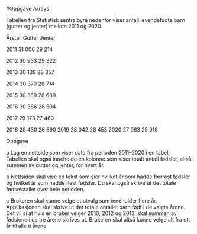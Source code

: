 #Oppgave Arrays

Tabellen fra Statistisk sentralbyrå nedenfor viser antall levendefødte barn (gutter og jenter) mellom 2011 og 2020.
 
Årstall  Gutter  Jenter

2011     31 006  29 214

2012     30 933  29 322

2013     30 138  28 857

2014     30 370  28 714

2015     30 369  28 689

2016     30 386  28 504

2017     29 173  27 460

2018
28 430
26 690
2019
28 042
26 453
2020
27 063
25 916

 
 
Oppgave

a        Lag en nettside som viser data fra perioden 2011–2020 i en tabell. Tabellen skal også inneholde en kolonne som viser totalt antall fødsler, altså summen av gutter og jenter, for hvert år.

b        Nettsiden skal vise en tekst som sier hvilket år som hadde færrest fødsler og hvilket år som hadde flest fødsler. Du skal også skrive ut det totale fødselstallet over hele perioden.

c         Brukeren skal kunne velge et utvalg som inneholder flere år. Applikasjonen skal skrive ut det totale antallet barn født i de valgte årene. Det vil si at hvis en bruker velger 2010, 2012 og 2013, skal summen av fødslene i de tre årene skrives ut. Brukeren skal altså kunne velge alt fra ett år til alle ti årene.
